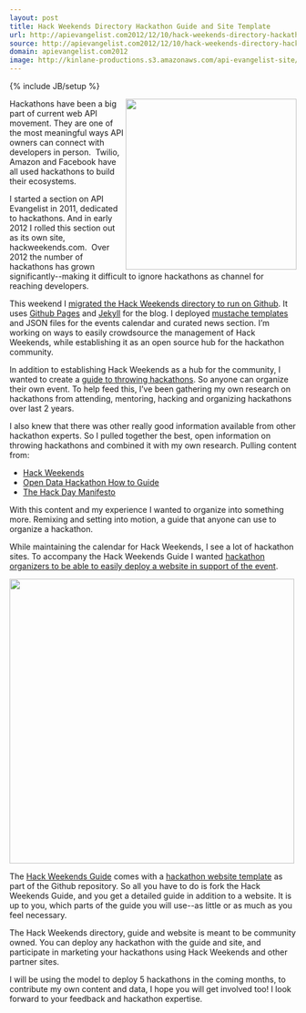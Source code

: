```yaml
---
layout: post
title: Hack Weekends Directory Hackathon Guide and Site Template
url: http://apievangelist.com2012/12/10/hack-weekends-directory-hackathon-guide-and-site-template/
source: http://apievangelist.com2012/12/10/hack-weekends-directory-hackathon-guide-and-site-template/
domain: apievangelist.com2012
image: http://kinlane-productions.s3.amazonaws.com/api-evangelist-site/blog/Hack-Weekends-Guide-Screenshot.png
---
```

{% include JB/setup %}<p>
     <a href="http://kinlane.github.com/hack-weekends-guide/"><img src="https://s3.amazonaws.com/kinlane-productions/hackweekends/Hack-Weekends-Guide-Screenshot.png"  width="300" align="right" /></a>
</p>
<p>
     Hackathons have been a big part of current web API movement. They are one of the most meaningful ways API owners can connect with developers in person.  Twilio, Amazon and Facebook have all used hackathons to build their ecosystems.
</p>
<p>
     I started a section on API Evangelist in 2011, dedicated to hackathons. And in early 2012 I rolled this section out as its own site, hackweekends.com.  Over 2012 the number of hackathons has grown significantly--making it difficult to ignore hackathons as channel for reaching developers.
</p>
<p>
     This weekend I <a href="/2012/12/08/open-sourcing-hack-weekends-using-github/">migrated the Hack Weekends directory to run on Github</a>. It uses <a href="http://pages.github.com/">Github Pages</a> and <a href="https://github.com/mojombo/jekyll">Jekyll</a> for the blog. I deployed <a href="http://mustache.github.com/">mustache templates</a> and JSON files for the events calendar and curated news section. I’m working on ways to easily crowdsource the management of Hack Weekends, while establishing it as an open source hub for the hackathon community.
</p>
<p>
     In addition to establishing Hack Weekends as a hub for the community, I wanted to create a <a href="https://github.com/kinlane/hack-weekends-guide">guide to throwing hackathons</a>. So anyone can organize their own event. To help feed this, I’ve been gathering my own research on hackathons from attending, mentoring, hacking and organizing hackathons over last 2 years.
</p>
<p>
     I also knew that there was other really good information available from other hackathon experts. So I pulled together the best, open information on throwing hackathons and combined it with my own research. Pulling content from:
</p>
<ul>
     <li>
          <a href="http://hackweekends.com/">Hack Weekends</a>
     </li>
     <li>
          <a href="https://docs.google.com/document/d/1fBuisDTIiBAz9u2tr7sgv6GdDLOV_aHbafjqHXSkNB0/edit">Open Data Hackathon How to Guide</a>
     </li>
     <li>
          <a href="http://hackdaymanifesto.com/">The Hack Day Manifesto</a>
     </li>
</ul>
<p>
     With this content and my experience I wanted to organize into something more. Remixing and setting into motion, a guide that anyone can use to organize a hackathon.
</p>
<p>
     While maintaining the calendar for Hack Weekends, I see a lot of hackathon sites. To accompany the Hack Weekends Guide I wanted <a href="http://kinlane.github.com/hack-weekends-guide/">hackathon organizers to be able to easily deploy a website in support of the event</a>.
</p>
<p>
     <a href="http://hackweekends.com/"><img src="http://kinlane-productions.s3.amazonaws.com/hackweekends/hackweekends-logo.png"  width="500" /></a>
</p>
<p>
     The <a href="https://github.com/kinlane/hack-weekends-guide">Hack Weekends Guide</a> comes with a <a href="http://kinlane.github.com/hack-weekends-guide/">hackathon website template</a> as part of the Github repository. So all you have to do is fork the Hack Weekends Guide, and you get a detailed guide in addition to a website. It is up to you, which parts of the guide you will use--as little or as much as you feel necessary.
</p>
<p>
     The Hack Weekends directory, guide and website is meant to be community owned. You can deploy any hackathon with the guide and site, and participate in marketing your hackathons using Hack Weekends and other partner sites.
</p>
<p>
     I will be using the model to deploy 5 hackathons in the coming months, to contribute my own content and data, I hope you will get involved too! I look forward to your feedback and hackathon expertise.
</p>
